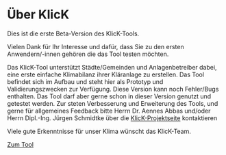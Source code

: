 # Über KlicK

Dies ist die erste Beta-Version des KlicK-Tools.

Vielen Dank für Ihr Interesse und dafür,
dass Sie zu den ersten Anwendern/-innen gehören die das Tool testen möchten.

Das KlicK-Tool unterstützt Städte/Gemeinden und Anlagenbetreiber dabei,
eine erste einfache Klimabilanz ihrer Kläranlage zu erstellen.
Das Tool befindet sich im Aufbau und steht hier als Prototyp und Validierungszwecken zur Verfügung.
Diese Version kann noch Fehler/Bugs enthalten.
Das Tool darf aber gerne schon in dieser Version genutzt und getestet werden.
Zur steten Verbesserung und Erweiterung des Tools, und gerne für allgemeines Feedback bitte
Herrn Dr. Aennes Abbas und/oder Herrn Dipl.-Ing. Jürgen Schmidtke über die
[KlicK-Projektseite](https://www.umwelttechnik-bw.de/de/klimabilanz-klaeranlagen-klick)
kontaktieren

Viele gute Erkenntnisse für unser Klima wünscht das KlicK-Team.

<a class="rounded bg-primary px-2 py-1 text-sm font-semibold text-black shadow-sm no-underline" href="/tool">Zum Tool</a>
